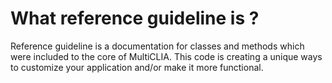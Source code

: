 # What reference guideline is ?

Reference guideline is a documentation for classes and methods which were included to the core of MultiCLIA.
This code is creating a unique ways to customize your application and/or make it more functional.